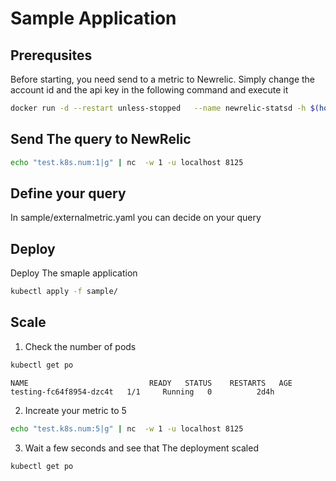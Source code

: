 # Sample Application
## Prerequsites
Before starting, you need send to a metric to Newrelic.
Simply change the account id and the api key in the following command and execute it
```bash
docker run -d --restart unless-stopped   --name newrelic-statsd -h $(hostname) -e NR_ACCOUNT_ID=1234 -e NR_API_KEY=api_key -p 8125:8125/udp newrelic/nri-statsd:latest
```

## Send The query to NewRelic
```bash 
echo "test.k8s.num:1|g" | nc  -w 1 -u localhost 8125
```

## Define your query
In sample/externalmetric.yaml you can decide on your query

## Deploy
Deploy The smaple application
```bash
kubectl apply -f sample/
```

## Scale
1. Check the number of pods
```bash
kubectl get po
```
```
NAME                           READY   STATUS    RESTARTS   AGE
testing-fc64f8954-dzc4t   1/1     Running   0          2d4h
```
2. Increate your metric to 5
```bash 
echo "test.k8s.num:5|g" | nc  -w 1 -u localhost 8125
```
3. Wait a few seconds and see that The deployment scaled
```bash
kubectl get po
```